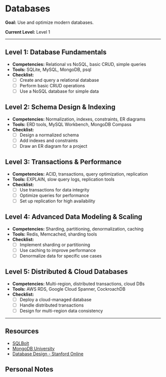 # Databases

**Goal:** Use and optimize modern databases.

**Current Level:** Level 1

---

##   Level 1: Database Fundamentals
- **Competencies:** Relational vs NoSQL, basic CRUD, simple queries
- **Tools:** SQLite, MySQL, MongoDB, psql
- **Checklist:**
  - [ ] Create and query a relational database
  - [ ] Perform basic CRUD operations
  - [ ] Use a NoSQL database for simple data

## Level 2: Schema Design & Indexing
- **Competencies:** Normalization, indexes, constraints, ER diagrams
- **Tools:** ERD tools, MySQL Workbench, MongoDB Compass
- **Checklist:**
  - [ ] Design a normalized schema
  - [ ] Add indexes and constraints
  - [ ] Draw an ER diagram for a project

## Level 3: Transactions & Performance
- **Competencies:** ACID, transactions, query optimization, replication
- **Tools:** EXPLAIN, slow query logs, replication tools
- **Checklist:**
  - [ ] Use transactions for data integrity
  - [ ] Optimize queries for performance
  - [ ] Set up replication for high availability

## Level 4: Advanced Data Modeling & Scaling
- **Competencies:** Sharding, partitioning, denormalization, caching
- **Tools:** Redis, Memcached, sharding tools
- **Checklist:**
  - [ ] Implement sharding or partitioning
  - [ ] Use caching to improve performance
  - [ ] Denormalize data for specific use cases

## Level 5: Distributed & Cloud Databases
- **Competencies:** Multi-region, distributed transactions, cloud DBs
- **Tools:** AWS RDS, Google Cloud Spanner, CockroachDB
- **Checklist:**
  - [ ] Deploy a cloud-managed database
  - [ ] Handle distributed transactions
  - [ ] Design for multi-region data consistency

---

## Resources
- [SQLBolt](https://sqlbolt.com/)
- [MongoDB University](https://university.mongodb.com/)
- [Database Design - Stanford Online](https://online.stanford.edu/courses/sohs-ydatabases-database-design)

## Personal Notes